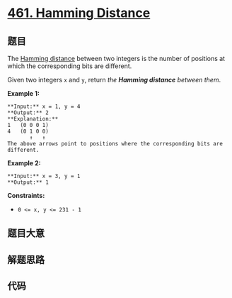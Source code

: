 # [461. Hamming Distance](https://leetcode.com/problems/hamming-distance)

## 题目

The [Hamming distance](https://en.wikipedia.org/wiki/Hamming_distance) between
two integers is the number of positions at which the corresponding bits are
different.

Given two integers `x` and `y`, return _the **Hamming distance** between
them_.



**Example 1:**

    
    
    **Input:** x = 1, y = 4
    **Output:** 2
    **Explanation:**
    1   (0 0 0 1)
    4   (0 1 0 0)
           ↑   ↑
    The above arrows point to positions where the corresponding bits are different.
    

**Example 2:**

    
    
    **Input:** x = 3, y = 1
    **Output:** 1
    



**Constraints:**

  * `0 <= x, y <= 231 - 1`


## 题目大意

## 解题思路

## 代码

```javascript

```
